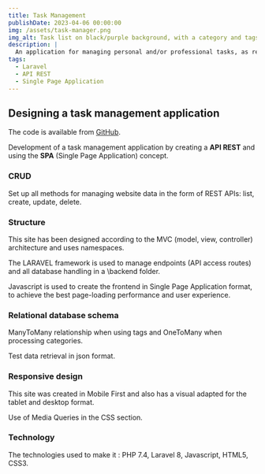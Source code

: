 ```yaml
---
title: Task Management
publishDate: 2023-04-06 00:00:00
img: /assets/task-manager.png
img_alt: Task list on black/purple background, with a category and tags to define each task, and a "new task" button to add a new task.
description: |
  An application for managing personal and/or professional tasks, as required. It lets you save, edit and delete tasks, and add categories and/or tags to make them easier to recognize.
tags:
  - Laravel
  - API REST
  - Single Page Application
---
```


## Designing a task management application

The code is available from <a href="https://github.com/Christelle-Hidoine/Task-Management">GitHub</a>.

Development of a task management application by creating a **API REST** and using the **SPA** (Single Page Application) concept.

### CRUD

Set up all methods for managing website data in the form of REST APIs: list, create, update, delete.

### Structure

This site has been designed according to the MVC (model, view, controller) architecture and uses namespaces.

The LARAVEL framework is used to manage endpoints (API access routes) and all database handling in a \backend folder.

Javascript is used to create the frontend in Single Page Application format, to achieve the best page-loading performance and user experience.

### Relational database schema

ManyToMany relationship when using tags and OneToMany when processing categories.

Test data retrieval in json format.

### Responsive design

This site was created in Mobile First and also has a visual adapted for the tablet and desktop format.

Use of Media Queries in the CSS section.

### Technology

The technologies used to make it : PHP 7.4, Laravel 8, Javascript, HTML5, CSS3.
